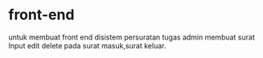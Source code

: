 # front-end
untuk membuat front end disistem persuratan
tugas admin
membuat surat Input edit delete pada surat masuk,surat keluar.
